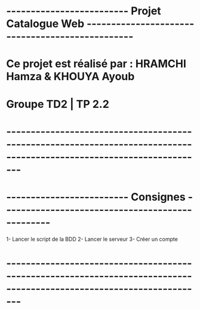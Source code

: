  # ------------------------- Projet Catalogue Web ------------------------------------------------
# Ce projet est réalisé par : HRAMCHI Hamza & KHOUYA Ayoub
# Groupe TD2 | TP 2.2
 # ---------------------------------------------------------------------------------------------------------------------

# -------------------------           Consignes             ------------------------------------------------
1- Lancer le script de la BDD
2- Lancer le serveur
3- Créer un compte
 # ---------------------------------------------------------------------------------------------------------------------